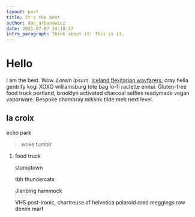 ```yaml
---
layout: post
title: It's the best
author: dan_urbanowicz
date: 2021-07-07 14:18:37
intro_paragraph: Think about it! This is it.
---
```



# Hello

I am the best. Wow. *Lorem Ipsum*. [Iceland flexitarian wayfarers,](https://ice.land) cray hella gentrify kogi XOXO williamsburg tote bag lo-fi raclette ennui. Gluten-free food truck portland, brooklyn activated charcoal selfies readymade vegan vaporware. Bespoke chambray mlkshk tilde meh next level.

## la croix

echo park

> woke tumblr

1. food truck

   stumptown

   tbh thundercats

   Jianbing hammock

   VHS post-ironic, chartreuse af helvetica polaroid cred meggings raw denim marf